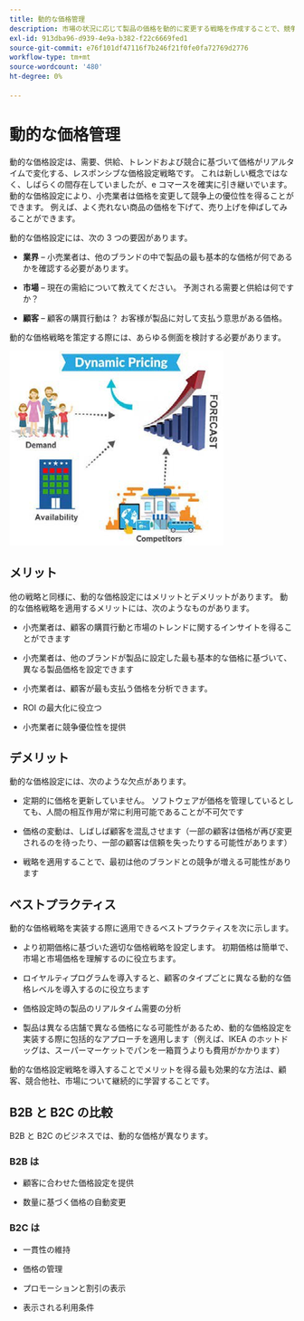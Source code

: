 ```yaml
---
title: 動的な価格管理
description: 市場の状況に応じて製品の価格を動的に変更する戦略を作成することで、競争上の優位性を獲得します。
exl-id: 913dba96-d939-4e9a-b382-f22c6669fed1
source-git-commit: e76f101df47116f7b246f21f0fe0fa72769d2776
workflow-type: tm+mt
source-wordcount: '480'
ht-degree: 0%

---
```


# 動的な価格管理

動的な価格設定は、需要、供給、トレンドおよび競合に基づいて価格がリアルタイムで変化する、レスポンシブな価格設定戦略です。 これは新しい概念ではなく、しばらくの間存在していましたが、e コマースを確実に引き継いでいます。 動的な価格設定により、小売業者は価格を変更して競争上の優位性を得ることができます。 例えば、よく売れない商品の価格を下げて、売り上げを伸ばしてみることができます。

動的な価格設定には、次の 3 つの要因があります。

- **業界** – 小売業者は、他のブランドの中で製品の最も基本的な価格が何であるかを確認する必要があります。

- **市場** – 現在の需給について教えてください。 予測される需要と供給は何ですか？

- **顧客** – 顧客の購買行動は？ お客様が製品に対して支払う意思がある価格。

動的な価格戦略を策定する際には、あらゆる側面を検討する必要があります。

![ 動的な料金図 ](../../assets/playbooks/dynamic-pricing-diagram.png)

## メリット

他の戦略と同様に、動的な価格設定にはメリットとデメリットがあります。 動的な価格戦略を適用するメリットには、次のようなものがあります。

- 小売業者は、顧客の購買行動と市場のトレンドに関するインサイトを得ることができます

- 小売業者は、他のブランドが製品に設定した最も基本的な価格に基づいて、異なる製品価格を設定できます

- 小売業者は、顧客が最も支払う価格を分析できます。

- ROI の最大化に役立つ

- 小売業者に競争優位性を提供

## デメリット

動的な価格設定には、次のような欠点があります。

- 定期的に価格を更新していません。 ソフトウェアが価格を管理しているとしても、人間の相互作用が常に利用可能であることが不可欠です

- 価格の変動は、しばしば顧客を混乱させます（一部の顧客は価格が再び変更されるのを待ったり、一部の顧客は信頼を失ったりする可能性があります）

- 戦略を適用することで、最初は他のブランドとの競争が増える可能性があります

## ベストプラクティス

動的な価格戦略を実装する際に適用できるベストプラクティスを次に示します。

- より初期価格に基づいた適切な価格戦略を設定します。 初期価格は簡単で、市場と市場価格を理解するのに役立ちます。

- ロイヤルティプログラムを導入すると、顧客のタイプごとに異なる動的な価格レベルを導入するのに役立ちます

- 価格設定時の製品のリアルタイム需要の分析

- 製品は異なる店舗で異なる価格になる可能性があるため、動的な価格設定を実装する際に包括的なアプローチを適用します（例えば、IKEA のホットドッグは、スーパーマーケットでパンを一箱買うよりも費用がかかります）

動的な価格設定戦略を導入することでメリットを得る最も効果的な方法は、顧客、競合他社、市場について継続的に学習することです。

## B2B と B2C の比較

B2B と B2C のビジネスでは、動的な価格が異なります。

### B2B は

- 顧客に合わせた価格設定を提供

- 数量に基づく価格の自動変更

### B2C は

- 一貫性の維持

- 価格の管理

- プロモーションと割引の表示

- 表示される利用条件
